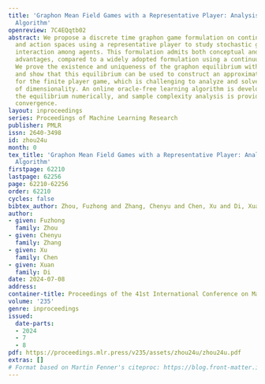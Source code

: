 ```yaml
---
title: 'Graphon Mean Field Games with a Representative Player: Analysis and Learning
  Algorithm'
openreview: 7C4EQqtb02
abstract: We propose a discrete time graphon game formulation on continuous state
  and action spaces using a representative player to study stochastic games with heterogeneous
  interaction among agents. This formulation admits both conceptual and mathematical
  advantages, compared to a widely adopted formulation using a continuum of players.
  We prove the existence and uniqueness of the graphon equilibrium with mild assumptions,
  and show that this equilibrium can be used to construct an approximate solution
  for the finite player game, which is challenging to analyze and solve due to curse
  of dimensionality. An online oracle-free learning algorithm is developed to solve
  the equilibrium numerically, and sample complexity analysis is provided for its
  convergence.
layout: inproceedings
series: Proceedings of Machine Learning Research
publisher: PMLR
issn: 2640-3498
id: zhou24u
month: 0
tex_title: 'Graphon Mean Field Games with a Representative Player: Analysis and Learning
  Algorithm'
firstpage: 62210
lastpage: 62256
page: 62210-62256
order: 62210
cycles: false
bibtex_author: Zhou, Fuzhong and Zhang, Chenyu and Chen, Xu and Di, Xuan
author:
- given: Fuzhong
  family: Zhou
- given: Chenyu
  family: Zhang
- given: Xu
  family: Chen
- given: Xuan
  family: Di
date: 2024-07-08
address:
container-title: Proceedings of the 41st International Conference on Machine Learning
volume: '235'
genre: inproceedings
issued:
  date-parts:
  - 2024
  - 7
  - 8
pdf: https://proceedings.mlr.press/v235/assets/zhou24u/zhou24u.pdf
extras: []
# Format based on Martin Fenner's citeproc: https://blog.front-matter.io/posts/citeproc-yaml-for-bibliographies/
---
```

